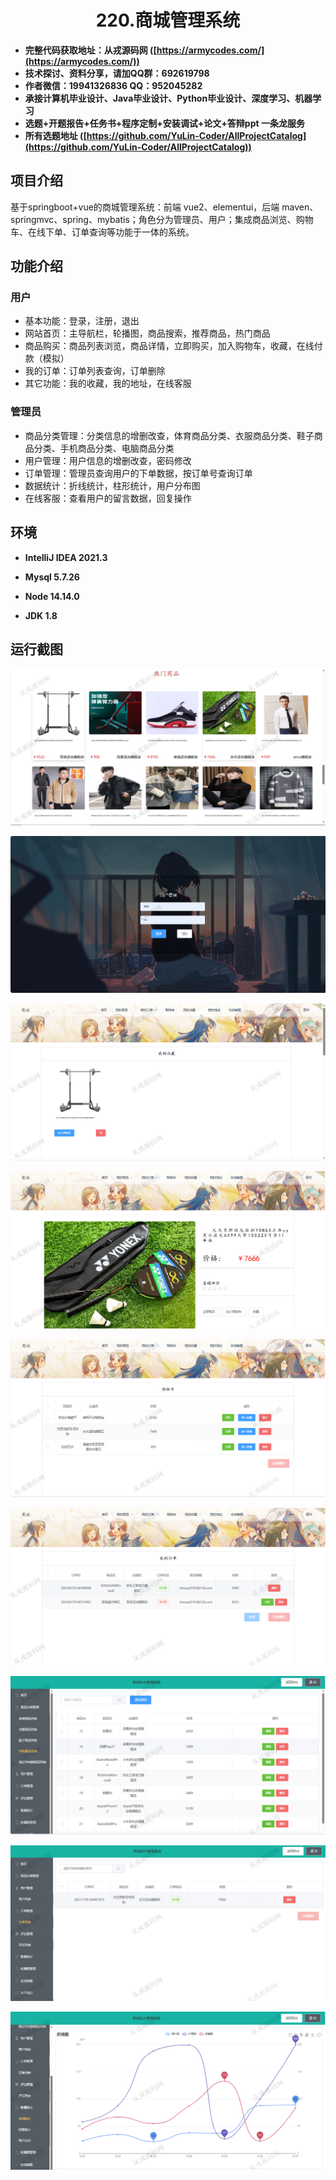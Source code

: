 <p><h1 align="center">220.商城管理系统</h1></p>

- <b>完整代码获取地址：从戎源码网 ([https://armycodes.com/](https://armycodes.com/))</b>
- <b>技术探讨、资料分享，请加QQ群：692619798</b> 
- <b>作者微信：19941326836  QQ：952045282</b> 
- <b>承接计算机毕业设计、Java毕业设计、Python毕业设计、深度学习、机器学习</b>
- <b>选题+开题报告+任务书+程序定制+安装调试+论文+答辩ppt 一条龙服务</b>
- <b>所有选题地址 ([https://github.com/YuLin-Coder/AllProjectCatalog](https://github.com/YuLin-Coder/AllProjectCatalog)) </b>

## 项目介绍
基于springboot+vue的商城管理系统：前端 vue2、elementui，后端 maven、springmvc、spring、mybatis；角色分为管理员、用户；集成商品浏览、购物车、在线下单、订单查询等功能于一体的系统。

## 功能介绍

### 用户

- 基本功能：登录，注册，退出
- 网站首页：主导航栏，轮播图，商品搜索，推荐商品，热门商品
- 商品购买：商品列表浏览，商品详情，立即购买，加入购物车，收藏，在线付款（模拟）
- 我的订单：订单列表查询，订单删除
- 其它功能：我的收藏，我的地址，在线客服

### 管理员

- 商品分类管理：分类信息的增删改查，体育商品分类、衣服商品分类、鞋子商品分类、手机商品分类、电脑商品分类
- 用户管理：用户信息的增删改查，密码修改
- 订单管理：管理员查询用户的下单数据，按订单号查询订单
- 数据统计：折线统计，柱形统计，用户分布图
- 在线客服：查看用户的留言数据，回复操作

## 环境

- <b>IntelliJ IDEA 2021.3</b>

- <b>Mysql 5.7.26</b>

- <b>Node 14.14.0</b>

- <b>JDK 1.8</b>

## 运行截图

![](screenshot/1.png)

![](screenshot/2.png)

![](screenshot/3.png)

![](screenshot/4.png)

![](screenshot/5.png)

![](screenshot/6.png)

![](screenshot/7.png)

![](screenshot/8.png)

![](screenshot/9.png)
